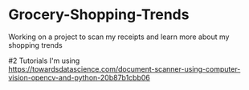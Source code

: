# Grocery-Shopping-Trends
Working on a project to scan my receipts and learn more about my shopping trends

#2 Tutorials I'm using  
https://towardsdatascience.com/document-scanner-using-computer-vision-opencv-and-python-20b87b1cbb06
